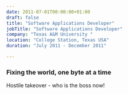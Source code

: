 ```yaml
---
date: 2011-07-01T00:00:00+01:00
draft: false
title: "Software Applications Developer"
jobTitle: "Software Applications Developer"
company: "Texas A&M University "
location: "College Station, Texas USA"
duration: "July 2011 - December 2011"

---
```

### Fixing the world, one byte at a time

Hostile takeover - who is the boss now!